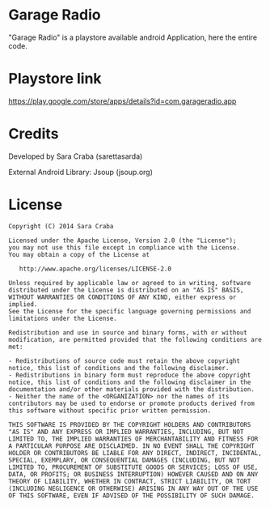 Garage Radio
=============
"Garage Radio" is a playstore available android Application, here the entire code.

Playstore link
=============
https://play.google.com/store/apps/details?id=com.garageradio.app


Credits
=============
Developed by Sara Craba (sarettasarda)

External Android Library: Jsoup (jsoup.org)

License
=============

    Copyright (C) 2014 Sara Craba

    Licensed under the Apache License, Version 2.0 (the "License");
    you may not use this file except in compliance with the License.
    You may obtain a copy of the License at

       http://www.apache.org/licenses/LICENSE-2.0

    Unless required by applicable law or agreed to in writing, software
    distributed under the License is distributed on an "AS IS" BASIS,
    WITHOUT WARRANTIES OR CONDITIONS OF ANY KIND, either express or implied.
    See the License for the specific language governing permissions and
    limitations under the License.

	Redistribution and use in source and binary forms, with or without modification, are permitted provided that the following conditions are met:

	- Redistributions of source code must retain the above copyright notice, this list of conditions and the following disclaimer.
	- Redistributions in binary form must reproduce the above copyright notice, this list of conditions and the following disclaimer in the documentation and/or other materials provided with the distribution.
	- Neither the name of the <ORGANIZATION> nor the names of its contributors may be used to endorse or promote products derived from this software without specific prior written permission.

	THIS SOFTWARE IS PROVIDED BY THE COPYRIGHT HOLDERS AND CONTRIBUTORS "AS IS" AND ANY EXPRESS OR IMPLIED WARRANTIES, INCLUDING, BUT NOT LIMITED TO, THE IMPLIED WARRANTIES OF MERCHANTABILITY AND FITNESS FOR A PARTICULAR PURPOSE ARE DISCLAIMED. IN NO EVENT SHALL THE COPYRIGHT HOLDER OR CONTRIBUTORS BE LIABLE FOR ANY DIRECT, INDIRECT, INCIDENTAL, SPECIAL, EXEMPLARY, OR CONSEQUENTIAL DAMAGES (INCLUDING, BUT NOT LIMITED TO, PROCUREMENT OF SUBSTITUTE GOODS OR SERVICES; LOSS OF USE, DATA, OR PROFITS; OR BUSINESS INTERRUPTION) HOWEVER CAUSED AND ON ANY THEORY OF LIABILITY, WHETHER IN CONTRACT, STRICT LIABILITY, OR TORT (INCLUDING NEGLIGENCE OR OTHERWISE) ARISING IN ANY WAY OUT OF THE USE OF THIS SOFTWARE, EVEN IF ADVISED OF THE POSSIBILITY OF SUCH DAMAGE.	
